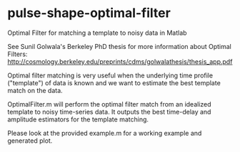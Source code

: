 # pulse-shape-optimal-filter
Optimal Filter for matching a template to noisy data in Matlab

See Sunil Golwala's Berkeley PhD thesis for more information about Optimal Filters:
http://cosmology.berkeley.edu/preprints/cdms/golwalathesis/thesis_app.pdf

Optimal filter matching is very useful when the underlying time profile ("template") of data is known and we want to estimate the best template match on the data.

OptimalFilter.m will perform the optimal filter match from an idealized template to noisy time-series data. 
It outputs the best time-delay and amplitude estimators for the template matching.

Please look at the provided example.m for a working example and generated plot.

